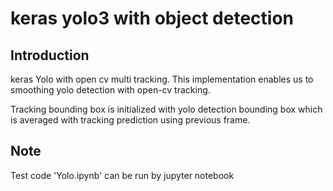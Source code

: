 # keras yolo3 with object detection

## Introduction

keras Yolo with open cv multi tracking.
This implementation enables us to smoothing yolo detection with open-cv tracking.

Tracking bounding box is initialized with yolo detection bounding box which is averaged with tracking prediction using previous frame.

## Note

Test code 'Yolo.ipynb' can be run by jupyter notebook 